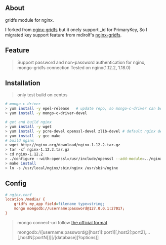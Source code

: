 ## About
gridfs module for nginx.  
>
I forked from [nginx-gridfs](https://github.com/nieoding/nginx-gridfs) but it onely support _id for PrimaryKey, So I migrated key support feature from mdirolf's 
[nginx-gridfs](https://github.com/mdirolf/nginx-gridfs.git).

## Feature
> Support password and non-password authentication for nginx, mongo-gridfs connection
> Tested on nginx(1.12.2, 1.18.0) 

## Installation
> only test build on centos

```bash
# mongo-c-driver
> yum install -y epel-release	# update repo, so mongo-c-driver can bo searched.
> yum install -y mongo-c-driver-devel

# get and build nginx
> yum install -y wget
> yum install -y pcre-devel openssl-devel zlib-devel # default nginx depends
> yum install -y gcc make	
# build nginx
> wget http://nginx.org/download/nginx-1.12.2.tar.gz
> tar -xf nginx-1.12.2.tar.gz
> cd nginx-1.12.2
> ./configure --with-openssl=/usr/include/openssl --add-module=../nginx-gridfs/
> make install
> ln -s /usr/local/nginx/sbin/nginx /usr/sbin/nginx
```
## Config
```ini
# nginx.conf
location /media/ {
    gridfs my_app field=filename type=string;
    mongo mongodb://username:password@127.0.0.1:27017;
}
```
> mongo connect-uri follow [the official format](https://docs.mongodb.com/manual/reference/connection-string/)
> 
> mongodb://[username:password@]host1[:port1][,host2[:port2],...[,hostN[:portN]]][/[database][?options]]

